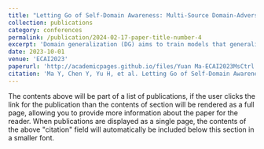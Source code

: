 ```yaml
---
title: "Letting Go of Self-Domain Awareness: Multi-Source Domain-Adversarial Generalization via Dynamic Domain-Weighted Contrastive Transfer Learning"
collection: publications
category: conferences
permalink: /publication/2024-02-17-paper-title-number-4
excerpt: 'Domain generalization (DG) aims to train models that generalize to unseen target domains, often by learning domain-invariant representations. However, overly compressed representations can confuse classes within the same domain. To address this, we propose MsCtrl, a framework incorporating dynamic domain-weighted contrastive loss to enhance class separation within domains while aligning source and target subdomains adversarially. Experiments show that MsCtrl outperforms state-of-the-art methods on real-world datasets.'
date: 2023-10-01
venue: 'ECAI2023'
paperurl: 'http://academicpages.github.io/files/Yuan Ma-ECAI2023MsCtrl.pdf'
citation: 'Ma Y, Chen Y, Yu H, et al. Letting Go of Self-Domain Awareness: Multi-Source Domain-Adversarial Generalization via Dynamic Domain-Weighted Contrastive Transfer Learning[M]//ECAI 2023. IOS Press, 2023: 1664-1671.'
---
```


The contents above will be part of a list of publications, if the user clicks the link for the publication than the contents of section will be rendered as a full page, allowing you to provide more information about the paper for the reader. When publications are displayed as a single page, the contents of the above "citation" field will automatically be included below this section in a smaller font.
